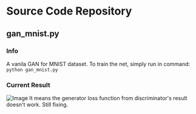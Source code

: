 # Source Code Repository
## gan_mnist.py
### Info
A vanila GAN for MNIST dataset. To train the net, simply run in command:
```python gan_mnist.py```

### Current Result
![Image](https://github.com/TengdaHan/GAN-Tensorflow/blob/master/src/img/201700302.JPG)
It means the generator loss function from discriminator's result doesn't work. Still fixing. 
